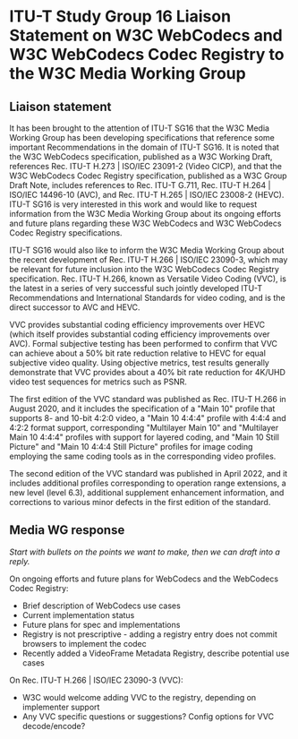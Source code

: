 # ITU-T Study Group 16 Liaison Statement on W3C WebCodecs and W3C WebCodecs Codec Registry to the W3C Media Working Group

## Liaison statement

It has been brought to the attention of ITU-T SG16 that the W3C Media Working Group has been developing specifications that reference some important Recommendations in the domain of ITU-T SG16. It is noted that the W3C WebCodecs specification, published as a W3C Working Draft, references Rec. ITU-T H.273 | ISO/IEC 23091-2 (Video CICP), and that the W3C WebCodecs Codec Registry specification, published as a W3C Group Draft Note, includes references to Rec. ITU-T G.711, Rec. ITU-T H.264 | ISO/IEC 14496-10 (AVC), and Rec. ITU-T H.265 | ISO/IEC 23008-2 (HEVC). ITU-T SG16 is very interested in this work and would like to request information from the W3C Media Working Group about its ongoing efforts and future plans regarding these W3C WebCodecs and W3C WebCodecs Codec Registry specifications.

ITU-T SG16 would also like to inform the W3C Media Working Group about the recent development of Rec. ITU-T H.266 | ISO/IEC 23090-3, which may be relevant for future inclusion into the W3C WebCodecs Codec Registry specification. Rec. ITU-T H.266, known as Versatile Video Coding (VVC), is the latest in a series of very successful such jointly developed ITU-T Recommendations and International Standards for video coding, and is the direct successor to AVC and HEVC. 

VVC provides substantial coding efficiency improvements over HEVC (which itself provides substantial coding efficiency improvements over AVC). Formal subjective testing has been performed to confirm that VVC can achieve about a 50% bit rate reduction relative to HEVC for equal subjective video quality. Using objective metrics, test results generally demonstrate that VVC provides about a 40% bit rate reduction for 4K/UHD video test sequences for metrics such as PSNR.

The first edition of the VVC standard was published as Rec. ITU-T H.266 in August 2020, and it includes the specification of a "Main 10" profile that supports 8- and 10-bit 4:2:0 video, a "Main 10 4:4:4" profile with 4:4:4 and 4:2:2 format support, corresponding "Multilayer Main 10" and "Multilayer Main 10 4:4:4" profiles with support for layered coding, and "Main 10 Still Picture" and "Main 10 4:4:4 Still Picture" profiles for image coding employing the same coding tools as in the corresponding video profiles.

The second edition of the VVC standard was published in April 2022, and it includes additional profiles corresponding to operation range extensions, a new level (level 6.3), additional supplement enhancement information, and corrections to various minor defects in the first edition of the standard.

## Media WG response

_Start with bullets on the points we want to make, then we can draft into a reply._

On ongoing efforts and future plans for WebCodecs and the WebCodecs Codec Registry:

* Brief description of WebCodecs use cases
* Current implementation status
* Future plans for spec and implementations
* Registry is not prescriptive - adding a registry entry does not commit browsers to implement the codec
* Recently added a VideoFrame Metadata Registry, describe potential use cases

On Rec. ITU-T H.266 | ISO/IEC 23090-3 (VVC):

* W3C would welcome adding VVC to the registry, depending on implementer support
* Any VVC specific questions or suggestions? Config options for VVC decode/encode?
